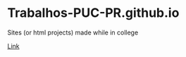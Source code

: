 # Trabalhos-PUC-PR.github.io
Sites (or html projects) made while in college

[Link](Trabalhos-PUC-PR.github.io)
